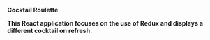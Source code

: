 **Cocktail Roulette**

**This React application focuses on the use of Redux and displays a different cocktail on refresh.**
